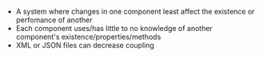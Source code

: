 - A system where changes in one component least affect the existence or perfomance of another
- Each component uses/has little to no knowledge of another component's existence/properties/methods
- XML or JSON files can decrease coupling